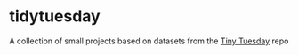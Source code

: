 # tidytuesday
A collection of small projects based on datasets from the [Tiny Tuesday](https://github.com/rfordatascience/tidytuesday.git) repo
